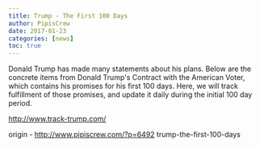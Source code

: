 ```yaml
---
title: Trump - The First 100 Days
author: PipisCrew
date: 2017-01-23
categories: [news]
toc: true
---
```


Donald Trump has made many statements about his plans. Below are the concrete items from Donald Trump's Contract with the American Voter, which contains his promises for his first 100 days. Here, we will track fulfillment of those promises, and update it daily during the initial 100 day period.

http://www.track-trump.com/

origin - http://www.pipiscrew.com/?p=6492 trump-the-first-100-days